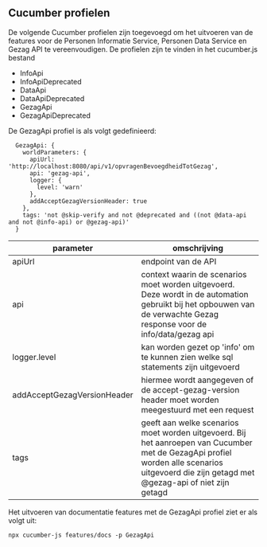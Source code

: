 ## Cucumber profielen

De volgende Cucumber profielen zijn toegevoegd om het uitvoeren van de features voor de Personen Informatie Service, Personen Data Service en Gezag API te vereenvoudigen. De profielen zijn te vinden in het cucumber.js bestand

- InfoApi
- InfoApiDeprecated
- DataApi
- DataApiDeprecated
- GezagApi
- GezagApiDeprecated

De GezagApi profiel is als volgt gedefinieerd:

```
  GezagApi: {
    worldParameters: {
      apiUrl: 'http://localhost:8080/api/v1/opvragenBevoegdheidTotGezag',
      api: 'gezag-api',
      logger: {
        level: 'warn'
      },
      addAcceptGezagVersionHeader: true
    },
    tags: 'not @skip-verify and not @deprecated and ((not @data-api and not @info-api) or @gezag-api)'
  }
```

| parameter                   | omschrijving |
| --------------------------- | ------------ |
| apiUrl                      | endpoint van de API |
| api                         | context waarin de scenarios moet worden uitgevoerd. Deze wordt in de automation gebruikt bij het opbouwen van de verwachte Gezag response voor de info/data/gezag api|
| logger.level                | kan worden gezet op 'info' om te kunnen zien welke sql statements zijn uitgevoerd |
| addAcceptGezagVersionHeader | hiermee wordt aangegeven of de accept-gezag-version header moet worden meegestuurd met een request |
| tags                        | geeft aan welke scenarios moet worden uitgevoerd. Bij het aanroepen van Cucumber met de GezagApi profiel worden alle scenarios uitgevoerd die zijn getagd met @gezag-api of niet zijn getagd |

Het uitvoeren van documentatie features met de GezagApi profiel ziet er als volgt uit:

```
npx cucumber-js features/docs -p GezagApi
```
